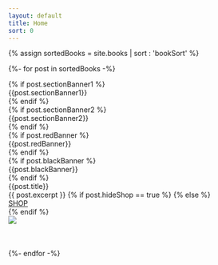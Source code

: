 ```yaml
---
layout: default
title: Home
sort: 0
---
```

{% assign sortedBooks = site.books | sort : 'bookSort' %}

{%- for post in sortedBooks -%}
    <div style="margin-bottom:50px">
        {% if post.sectionBanner1 %}
        <div class="row">
            <div class="sectionBanner1">
                {{post.sectionBanner1}}
            </div>
        </div>
        {% endif %}   
        {% if post.sectionBanner2 %}
        <div class="row">
            <div class="sectionBanner2">
                {{post.sectionBanner2}}
            </div>
        </div>
        {% endif %}   
        {% if post.redBanner %}
        <div class="row">
            <div class="redBanner">
                {{post.redBanner}}
            </div>
        </div>
        {% endif %}        
        {% if post.blackBanner %}
        <div class="row">
            <div class="blackBanner">
                {{post.blackBanner}}
            </div>
        </div>
        {% endif %}        
        <div class="row">
            <div class="col" data-aos="fade-right">
                <div class="bookTitle">{{post.title}}</div>
                {{ post.excerpt }}
                {% if post.hideShop == true %}
                {% else %}
                <div class='shop'>
                    <a class='shop' href="{{site.baseurl}}{{post.url}}">SHOP</a>
                </div>
                {% endif %}
            </div>
            <div class="col" data-aos="fade-left">
                <img src="{{site.baseurl}}{{post.image}}" class="img-fluid">
            </div>
        </div>
    </div>
{%- endfor -%}
